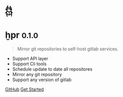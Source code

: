 ![logo](_media/icon.png)

# ḫpr <small>0.1.0</small>

> Mirror git repositories to self-host gitlab services.

* Support API layer
* Support Cli tools
* Schedule update to date all repositores
* Mirror any git repository
* Support any version of gitlab

[GitHub](https://github.com/icyleaf/hpr/)
[Get Started](#ḫpr)
